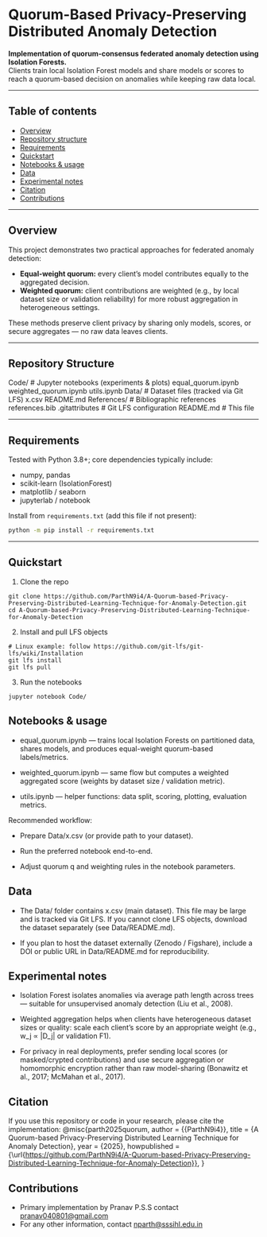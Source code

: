 # Quorum-Based Privacy-Preserving Distributed Anomaly Detection

**Implementation of quorum-consensus federated anomaly detection using Isolation Forests.**  
Clients train local Isolation Forest models and share models or scores to reach a quorum-based decision on anomalies while keeping raw data local.

---

## Table of contents
- [Overview](#overview)  
- [Repository structure](#repository-structure)  
- [Requirements](#requirements)  
- [Quickstart](#quickstart)  
- [Notebooks & usage](#notebooks--usage)  
- [Data](#data)  
- [Experimental notes](#experimental-notes)  
- [Citation](#citation)
- [Contributions](#contributions)
---

## Overview
This project demonstrates two practical approaches for federated anomaly detection:

- **Equal-weight quorum:** every client’s model contributes equally to the aggregated decision.  
- **Weighted quorum:** client contributions are weighted (e.g., by local dataset size or validation reliability) for more robust aggregation in heterogeneous settings.

These methods preserve client privacy by sharing only models, scores, or secure aggregates — no raw data leaves clients.

---
## Repository Structure
Code/                       # Jupyter notebooks (experiments & plots)
  equal_quorum.ipynb
  weighted_quorum.ipynb
  utils.ipynb
Data/                       # Dataset files (tracked via Git LFS)
  x.csv
  README.md
References/                 # Bibliographic references
  references.bib
.gitattributes             # Git LFS configuration
README.md                  # This file

---

## Requirements
Tested with Python 3.8+; core dependencies typically include:
- numpy, pandas
- scikit-learn (IsolationForest)
- matplotlib / seaborn
- jupyterlab / notebook

Install from `requirements.txt` (add this file if not present):
```bash
python -m pip install -r requirements.txt
```
---
## Quickstart
1. Clone the repo
```
git clone https://github.com/ParthN9i4/A-Quorum-based-Privacy-Preserving-Distributed-Learning-Technique-for-Anomaly-Detection.git
cd A-Quorum-based-Privacy-Preserving-Distributed-Learning-Technique-for-Anomaly-Detection
```

2. Install and pull LFS objects
```
# Linux example: follow https://github.com/git-lfs/git-lfs/wiki/Installation
git lfs install
git lfs pull
```

3. Run the notebooks
```
jupyter notebook Code/
```
## Notebooks & usage
- equal_quorum.ipynb — trains local Isolation Forests on partitioned data, shares models, and produces equal-weight quorum-based labels/metrics.

- weighted_quorum.ipynb — same flow but computes a weighted aggregated score (weights by dataset size / validation metric).

- utils.ipynb — helper functions: data split, scoring, plotting, evaluation metrics.

Recommended workflow:

- Prepare Data/x.csv (or provide path to your dataset).

- Run the preferred notebook end-to-end.

- Adjust quorum q and weighting rules in the notebook parameters.

## Data
- The Data/ folder contains x.csv (main dataset). This file may be large and is tracked via Git LFS. If you cannot clone LFS objects, download the dataset separately (see Data/README.md).

- If you plan to host the dataset externally (Zenodo / Figshare), include a DOI or public URL in Data/README.md for reproducibility.

## Experimental notes
-  Isolation Forest isolates anomalies via average path length across trees — suitable for unsupervised anomaly detection (Liu et al., 2008).

- Weighted aggregation helps when clients have heterogeneous dataset sizes or quality: scale each client’s score by an appropriate weight (e.g., w_j ∝ |D_j| or validation F1).

- For privacy in real deployments, prefer sending local scores (or masked/crypted contributions) and use secure aggregation or homomorphic encryption rather than raw model-sharing (Bonawitz et al., 2017; McMahan et al., 2017).

## Citation
If you use this repository or code in your research, please cite the implementation:
@misc{parth2025quorum,
  author       = {{ParthN9i4}},
  title        = {A Quorum-based Privacy-Preserving Distributed Learning Technique for Anomaly Detection},
  year         = {2025},
  howpublished = {\url{https://github.com/ParthN9i4/A-Quorum-based-Privacy-Preserving-Distributed-Learning-Technique-for-Anomaly-Detection}},
}

## Contributions
- Primary implementation by Pranav P.S.S contact <pranav040801@gmail.com>
- For any other information, contact <nparth@sssihl.edu.in>




